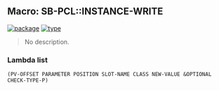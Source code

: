 ## Macro: SB-PCL::INSTANCE-WRITE
[![package](https://img.shields.io/badge/Package-SB--PCL-5f9ea0.svg?style=social&colorA=999999)](../) [![type](https://img.shields.io/badge/Type-Macro-5f9ea0.svg?style=social&colorA=999999)](../#macro) 

> No description.

### Lambda list
```
(PV-OFFSET PARAMETER POSITION SLOT-NAME CLASS NEW-VALUE &OPTIONAL CHECK-TYPE-P)
```
